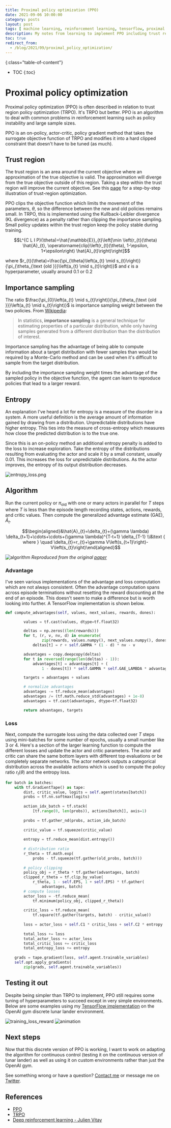```yaml
---
title: Proximal policy optimization (PPO)
date: 2021-09-06 10:00:00
category: posts
layout: post
tags: [ machine learning, reinforcement learning, tensorflow, proximal policy optimization (PPO)]
description: My notes from learning to implement PPO including trust regions, importance sampling, and other topics.
toc: true
redirect_from:
  - /blog/2021/09/proximal_policy_optimization/
---
```


{:class="table-of-content"}
* TOC
{:toc}

# Proximal policy optimization

Proximal policy optimization (PPO) is often described in relation to trust region policy optimization (TRPO). It's TRPO but better. PPO is an algorithm to deal with common problems in reinforcement learning such as policy instability and large sample sizes.

PPO is an on-policy, actor-critic, policy gradient method that takes the surrogate objective function of TRPO and modifies it into a hard clipped constraint that doesn't have to be tuned (as much).

## Trust region

The trust region is an area around the current objective where an approximation of the true objective is valid. The approximation will diverge from the true objective outside of this region. Taking a step within the trust region will improve the current objective. See this [page](http://www.applied-mathematics.net/optimization/optimizationIntro.html) for a step-by-step illustration of trust-region optimization.

PPO clips the objective function which limits the movement of the parameters, $\theta$, so the difference between the new and old policies remains small. In TRPO, this is implemented using the Kullback-Leibler divergence (KL divergence) as a penalty rather than clipping the importance sampling. Small policy updates within the trust region keep the policy stable during training.

$$L^{C L I P}(\theta)=\hat{\mathbb{E}}_{t}\left[\min \left(r_{t}(\theta) \hat{A}_{t}, \operatorname{clip}\left(r_{t}(\theta), 1-\epsilon, 1+\epsilon\right) \hat{A}_{t}\right)\right]$$

where $r_{t}(\theta)=\frac{\pi_{\theta}\left(a_{t} \mid s_{t}\right)}{\pi_{\theta_{\text {old }}}\left(a_{t} \mid s_{t}\right)}$ and $\epsilon$ is a hyperparameter, usually around 0.1 or 0.2

## Importance sampling

The ratio $\frac{\pi_{0}\left(a_{t} \mid s_{t}\right)}{\pi_{\theta_{\text {old }}}\left(a_{t} \mid s_{t}\right)}$ is importance sampling weight between the two policies. From [Wikipedia](https://en.wikipedia.org/wiki/Importance_sampling):

> In statistics, **importance sampling** is a general technique for estimating properties of a particular distribution, while only having samples generated from a different distribution than the distribution of interest.

Importance sampling has the advantage of being able to compute information about a target distribution with fewer samples than would be required by a Monte-Carlo method and can be used when it's difficult to sample from the target distribution.

By including the importance sampling weight times the advantage of the sampled policy in the objective function, the agent can learn to reproduce policies that lead to a larger reward.

## Entropy

An explanation I've heard a lot for entropy is a measure of the disorder in a system. A more useful definition is the average amount of information gained by drawing from a distribution. Unpredictable distributions have higher entropy. This ties into the measure of cross-entropy which measures how close the predicted distribution is to the true one.

Since this is an on-policy method an additional entropy penalty is added to the loss to increase exploration. Take the entropy of the distributions resulting from evaluating the actor and scale it by a small constant, usually 0.01. This increases the loss for unpredictable distributions. As the actor improves, the entropy of its output distribution decreases.

![entropy_loss.png](/assets/images/2021/ppo/entropy_loss.png)

## Algorithm

Run the current policy or $\pi_\text{old}$ with one or many actors in parallel for $T$ steps where $T$ is less than the episode length recording states, actions, rewards, and critic values. Then compute the generalized advantage estimate (GAE), $\hat{A}_t$.

$$\begin{aligned}&\hat{A}_{t}=\delta_{t}+(\gamma \lambda) \delta_{t+1}+\cdots+\cdots+(\gamma \lambda)^{T-t+1} \delta_{T-1} \\&\text { where } \quad \delta_{t}=r_{t}+\gamma V\left(s_{t+1}\right)-V\left(s_{t}\right)\end{aligned}$$

![algorithm](/assets/images/2021/ppo/algorithm.png)
*Reproduced from the original [paper](http://arxiv.org/abs/1707.06347)*

### Advantage

I've seen various implementations of the advantage and loss computation which are not always consistent. Often the advantage computation spans across episode terminations without resetting the reward discounting at the end of an episode. This doesn't seem to make a difference but is worth looking into further. A TensorFlow implementation is shown below.

```python
def compute_advantages(self, values, next_values, rewards, dones):

        values = tf.cast(values, dtype=tf.float32)

        deltas = np.zeros((len(rewards)))
        for t, (r, v, nv, d) in enumerate(
                zip(rewards, values.numpy(), next_values.numpy(), dones)):
            deltas[t] = r + self.GAMMA * (1 - d) * nv - v

        advantages = copy.deepcopy(deltas)
        for t in reversed(range(len(deltas) - 1)):
            advantages[t] = advantages[t] + (
                1 - dones[t]) * self.GAMMA * self.GAE_LAMBDA * advantages[t + 1]

        targets = advantages + values

        # normalize advantages
        advantages -= tf.reduce_mean(advantages)
        advantages /= (tf.math.reduce_std(advantages) + 1e-8)
        advantages = tf.cast(advantages, dtype=tf.float32)

        return advantages, targets
```

### Loss

Next, compute the surrogate loss using the data collected over $T$ steps using mini-batches for some number of epochs, usually a small number like 3 or 4. Here's a section of the larger learning function to compute the different losses and update the actor and critic parameters. The actor and critic can share the same bottom layers with different top evaluations or be completely separate networks. The actor network outputs a categorical distribution across the available actions which is used to compute the policy ratio $r_t(\theta)$ and the entropy loss.

```python
for batch in batches:
	with tf.GradientTape() as tape:
	    dist, critic_value, logits = self.agent(states[batch])
	    probs = tf.nn.softmax(logits)
	
	    action_idx_batch = tf.stack(
	        [tf.range(0, len(probs)), actions[batch]], axis=1)
	
	    probs = tf.gather_nd(probs, action_idx_batch)
	
	    critic_value = tf.squeeze(critic_value)
	
	    entropy = tf.reduce_mean(dist.entropy())
	
	    # distribution ratio
	    r_theta = tf.math.exp(
	        probs - tf.squeeze(tf.gather(old_probs, batch)))
	
	    # policy clipping
	    policy_obj = r_theta * tf.gather(advantages, batch)
	    clipped_r_theta = tf.clip_by_value(
	        r_theta, 1 - self.EPS, 1 + self.EPS) * tf.gather(
	            advantages, batch)
	    # compute losses
	    actor_loss = -tf.reduce_mean(
	        tf.minimum(policy_obj, clipped_r_theta))
	
	    critic_loss = tf.reduce_mean(
	        tf.square(tf.gather(targets, batch) - critic_value))
	
	    loss = actor_loss + self.C1 * critic_loss + self.C2 * entropy
	
	    total_loss += loss
	    total_actor_loss += actor_loss
	    total_critic_loss += critic_loss
	    total_entropy_loss += entropy
	
	grads = tape.gradient(loss, self.agent.trainable_variables)
	self.opt.apply_gradients(
	    zip(grads, self.agent.trainable_variables))
```

## Testing it out

Despite being simpler than TRPO to implement, PPO still requires some tuning of hyperparameters to succeed except in very simple environments. Below are some examples using my [TensorFlow implementation](https://github.com/tims457/rl_agents) on the OpenAI gym discrete lunar lander environment. 

![training_loss_reward](/assets/images/2021/ppo/training_loss_reward.png)
![animation](/assets/images/2021/ppo/animation.gif)

## Next steps
Now that this discrete version of PPO is working, I want to work on adapting the algorithm for continuous control (testing it on the continuous version of lunar lander) as well as using it on custom environments rather than just the OpenAI gym.

See something wrong or have a question? [Contact me](https://forms.gle/DpsktUpr9tLkbApS6) or message me on [Twitter](https://twitter.com/tims457).

## References
- [PPO](http://arxiv.org/abs/1707.06347)
- [TRPO](https://arxiv.org/abs/1502.05477)
- [Deep reinforcement learning - Julien Vitay](https://julien-vitay.net/deeprl/)
